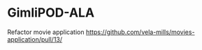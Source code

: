 # GimliPOD-ALA

Refactor movie application https://github.com/vela-mills/movies-application/pull/13/
